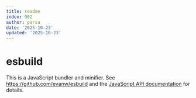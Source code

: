 ```yaml
---
title: readme
index: 902
author: parsa
date: '2025-10-23'
updated: '2025-10-23'
---
```

# esbuild

This is a JavaScript bundler and minifier. See https://github.com/evanw/esbuild and the [JavaScript API documentation](https://esbuild.github.io/api/) for details.
